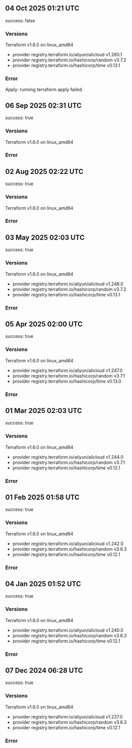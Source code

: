 ## 04 Oct 2025 01:21 UTC

success: false

### Versions

Terraform v1.6.0
on linux_amd64
+ provider registry.terraform.io/aliyun/alicloud v1.260.1
+ provider registry.terraform.io/hashicorp/random v3.7.2
+ provider registry.terraform.io/hashicorp/time v0.13.1

### Error

Apply: running terraform apply failed.
## 06 Sep 2025 02:31 UTC

success: true

### Versions

Terraform v1.6.0
on linux_amd64

### Error

## 02 Aug 2025 02:22 UTC

success: true

### Versions

Terraform v1.6.0
on linux_amd64

### Error

## 03 May 2025 02:03 UTC

success: true

### Versions

Terraform v1.6.0
on linux_amd64
+ provider registry.terraform.io/aliyun/alicloud v1.248.0
+ provider registry.terraform.io/hashicorp/random v3.7.2
+ provider registry.terraform.io/hashicorp/time v0.13.1

### Error

## 05 Apr 2025 02:00 UTC

success: true

### Versions

Terraform v1.6.0
on linux_amd64
+ provider registry.terraform.io/aliyun/alicloud v1.247.0
+ provider registry.terraform.io/hashicorp/random v3.7.1
+ provider registry.terraform.io/hashicorp/time v0.13.0

### Error

## 01 Mar 2025 02:03 UTC

success: true

### Versions

Terraform v1.6.0
on linux_amd64
+ provider registry.terraform.io/aliyun/alicloud v1.244.0
+ provider registry.terraform.io/hashicorp/random v3.7.1
+ provider registry.terraform.io/hashicorp/time v0.12.1

### Error

## 01 Feb 2025 01:58 UTC

success: true

### Versions

Terraform v1.6.0
on linux_amd64
+ provider registry.terraform.io/aliyun/alicloud v1.242.0
+ provider registry.terraform.io/hashicorp/random v3.6.3
+ provider registry.terraform.io/hashicorp/time v0.12.1

### Error

## 04 Jan 2025 01:52 UTC

success: true

### Versions

Terraform v1.6.0
on linux_amd64
+ provider registry.terraform.io/aliyun/alicloud v1.240.0
+ provider registry.terraform.io/hashicorp/random v3.6.3
+ provider registry.terraform.io/hashicorp/time v0.12.1

### Error

## 07 Dec 2024 06:28 UTC

success: true

### Versions

Terraform v1.6.0
on linux_amd64
+ provider registry.terraform.io/aliyun/alicloud v1.237.0
+ provider registry.terraform.io/hashicorp/random v3.6.3
+ provider registry.terraform.io/hashicorp/time v0.12.1

### Error


